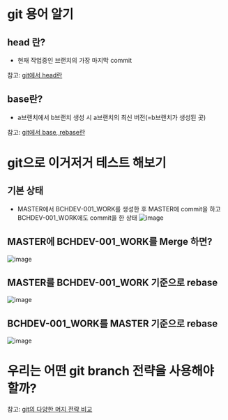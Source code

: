 # git 용어 알기
## head 란?
- 현재 작업중인 브랜치의 가장 마지막 commit

참고: [git에서 head란](https://dkswnkk.tistory.com/576#:~:text=%EB%AA%A8%EB%93%A0%20%EB%B8%8C%EB%A0%8C%EC%B9%98%EC%97%90%EB%8A%94%20HEAD%EA%B0%92,%EC%B5%9C%EC%8B%A0%20%EC%BB%A4%EB%B0%8B%EC%9D%84%20%EC%9D%98%EB%AF%B8%ED%95%A9%EB%8B%88%EB%8B%A4)

## base란?
- a브랜치에서 b브랜치 생성 시 a브랜치의 최신 버전(=b브랜치가 생성된 곳)

참고: [git에서 base, rebase란](https://fgh0296.tistory.com/31#:~:text=base%EB%9E%80%20%EC%98%88%EB%A5%BC%20%EB%93%A4%EC%96%B4,base%EB%8A%94%20a3%EB%9D%BC%EB%8A%94%20%EA%B2%83%EC%9D%B4%EB%8B%A4.)

# git으로 이거저거 테스트 해보기
## 기본 상태
- MASTER에서 BCHDEV-001_WORK를 생성한 후 MASTER에 commit을 하고 BCHDEV-001_WORK에도 commit을 한 상태
![image](https://github.com/HappyRiverSea/gitPractice/assets/118653760/53b17b83-7493-4a11-ae91-7fb29a213fc3)

## MASTER에 BCHDEV-001_WORK를 Merge 하면?
![image](https://github.com/HappyRiverSea/gitPractice/assets/118653760/c288d444-d3d1-4af3-81ae-95118936930f)

## MASTER를 BCHDEV-001_WORK 기준으로 rebase
![image](https://github.com/HappyRiverSea/gitPractice/assets/118653760/ffd5f877-d66e-48a9-ada5-68f31f45196f)

## BCHDEV-001_WORK를 MASTER 기준으로 rebase
![image](https://github.com/HappyRiverSea/gitPractice/assets/118653760/10b06f0c-f8ca-4f3d-ad76-0167afece28d)

# 우리는 어떤 git branch 전략을 사용해야 할까?

참고: [git의 다양한 머지 전략 비교](https://inmoonlight.github.io/2021/07/11/Git-merge-strategy/)

